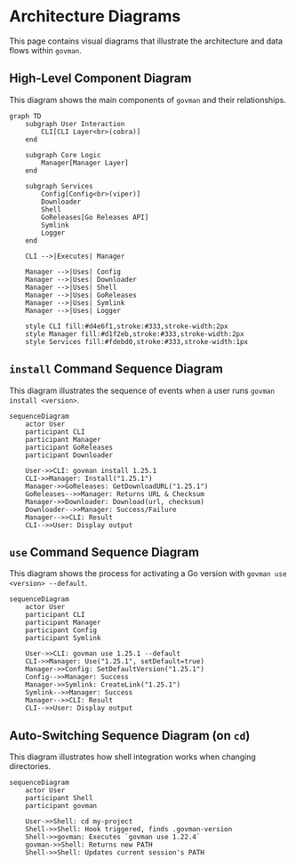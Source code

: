 # Architecture Diagrams

This page contains visual diagrams that illustrate the architecture and data flows within `govman`.

## High-Level Component Diagram

This diagram shows the main components of `govman` and their relationships.

```mermaid
graph TD
    subgraph User Interaction
        CLI[CLI Layer<br>(cobra)]
    end

    subgraph Core Logic
        Manager[Manager Layer]
    end

    subgraph Services
        Config[Config<br>(viper)]
        Downloader
        Shell
        GoReleases[Go Releases API]
        Symlink
        Logger
    end

    CLI -->|Executes| Manager

    Manager -->|Uses| Config
    Manager -->|Uses| Downloader
    Manager -->|Uses| Shell
    Manager -->|Uses| GoReleases
    Manager -->|Uses| Symlink
    Manager -->|Uses| Logger

    style CLI fill:#d4e6f1,stroke:#333,stroke-width:2px
    style Manager fill:#d1f2eb,stroke:#333,stroke-width:2px
    style Services fill:#fdebd0,stroke:#333,stroke-width:1px
```

## `install` Command Sequence Diagram

This diagram illustrates the sequence of events when a user runs `govman install <version>`.

```mermaid
sequenceDiagram
    actor User
    participant CLI
    participant Manager
    participant GoReleases
    participant Downloader

    User->>CLI: govman install 1.25.1
    CLI->>Manager: Install("1.25.1")
    Manager->>GoReleases: GetDownloadURL("1.25.1")
    GoReleases-->>Manager: Returns URL & Checksum
    Manager->>Downloader: Download(url, checksum)
    Downloader-->>Manager: Success/Failure
    Manager-->>CLI: Result
    CLI-->>User: Display output
```

## `use` Command Sequence Diagram

This diagram shows the process for activating a Go version with `govman use <version> --default`.

```mermaid
sequenceDiagram
    actor User
    participant CLI
    participant Manager
    participant Config
    participant Symlink

    User->>CLI: govman use 1.25.1 --default
    CLI->>Manager: Use("1.25.1", setDefault=true)
    Manager->>Config: SetDefaultVersion("1.25.1")
    Config-->>Manager: Success
    Manager->>Symlink: CreateLink("1.25.1")
    Symlink-->>Manager: Success
    Manager-->>CLI: Result
    CLI-->>User: Display output
```

## Auto-Switching Sequence Diagram (on `cd`)

This diagram illustrates how shell integration works when changing directories.

```mermaid
sequenceDiagram
    actor User
    participant Shell
    participant govman

    User->>Shell: cd my-project
    Shell->>Shell: Hook triggered, finds .govman-version
    Shell->>govman: Executes `govman use 1.22.4`
    govman->>Shell: Returns new PATH
    Shell->>Shell: Updates current session's PATH
```